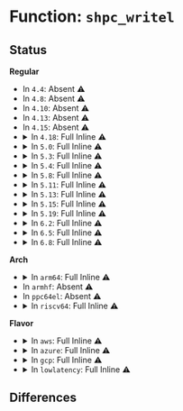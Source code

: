 # Function: <code>shpc_writel</code>

## Status
<b>Regular</b>
<ul>
<li>
In <code>4.4</code>: Absent ⚠️
</li>
<li>
In <code>4.8</code>: Absent ⚠️
</li>
<li>
In <code>4.10</code>: Absent ⚠️
</li>
<li>
In <code>4.13</code>: Absent ⚠️
</li>
<li>
In <code>4.15</code>: Absent ⚠️
</li>
<li>
<details>
<summary>In <code>4.18</code>: Full Inline ⚠️</summary>

**Collision:** Unique Static

**Inline:** Full

**Transformation:** False

**Instances:**

```
In drivers/pci/hotplug/shpchp_hpc.c (ffffffff8153ee00)
Location: drivers/pci/hotplug/shpchp_hpc.c:197
Inline: True
Inline callers:
  - drivers/pci/hotplug/shpchp_hpc.c:shpc_init
  - drivers/pci/hotplug/shpchp_hpc.c:shpc_init
  - drivers/pci/hotplug/shpchp_hpc.c:shpc_init
  - drivers/pci/hotplug/shpchp_hpc.c:shpc_init
  - drivers/pci/hotplug/shpchp_hpc.c:shpc_isr
  - drivers/pci/hotplug/shpchp_hpc.c:shpc_isr
  - drivers/pci/hotplug/shpchp_hpc.c:shpc_isr
  - drivers/pci/hotplug/shpchp_hpc.c:shpc_isr
  - drivers/pci/hotplug/shpchp_hpc.c:hpc_release_ctlr
  - drivers/pci/hotplug/shpchp_hpc.c:hpc_release_ctlr
```
</details>
</li>
<li>
<details>
<summary>In <code>5.0</code>: Full Inline ⚠️</summary>

**Collision:** Unique Static

**Inline:** Full

**Transformation:** False

**Instances:**

```
In drivers/pci/hotplug/shpchp_hpc.c (ffffffff81556230)
Location: drivers/pci/hotplug/shpchp_hpc.c:197
Inline: True
Inline callers:
  - drivers/pci/hotplug/shpchp_hpc.c:shpc_init
  - drivers/pci/hotplug/shpchp_hpc.c:shpc_init
  - drivers/pci/hotplug/shpchp_hpc.c:shpc_init
  - drivers/pci/hotplug/shpchp_hpc.c:shpc_init
  - drivers/pci/hotplug/shpchp_hpc.c:shpc_isr
  - drivers/pci/hotplug/shpchp_hpc.c:shpc_isr
  - drivers/pci/hotplug/shpchp_hpc.c:shpc_isr
  - drivers/pci/hotplug/shpchp_hpc.c:shpc_isr
  - drivers/pci/hotplug/shpchp_hpc.c:hpc_release_ctlr
  - drivers/pci/hotplug/shpchp_hpc.c:hpc_release_ctlr
```
</details>
</li>
<li>
<details>
<summary>In <code>5.3</code>: Full Inline ⚠️</summary>

**Collision:** Unique Static

**Inline:** Full

**Transformation:** False

**Instances:**

```
In drivers/pci/hotplug/shpchp_hpc.c (ffffffff815866d2)
Location: drivers/pci/hotplug/shpchp_hpc.c:197
Inline: True
Inline callers:
  - drivers/pci/hotplug/shpchp_hpc.c:shpc_init
  - drivers/pci/hotplug/shpchp_hpc.c:shpc_init
  - drivers/pci/hotplug/shpchp_hpc.c:shpc_init
  - drivers/pci/hotplug/shpchp_hpc.c:shpc_init
  - drivers/pci/hotplug/shpchp_hpc.c:shpc_isr
  - drivers/pci/hotplug/shpchp_hpc.c:shpc_isr
  - drivers/pci/hotplug/shpchp_hpc.c:shpc_isr
  - drivers/pci/hotplug/shpchp_hpc.c:shpc_isr
  - drivers/pci/hotplug/shpchp_hpc.c:hpc_release_ctlr
  - drivers/pci/hotplug/shpchp_hpc.c:hpc_release_ctlr
```
</details>
</li>
<li>
<details>
<summary>In <code>5.4</code>: Full Inline ⚠️</summary>

**Collision:** Unique Static

**Inline:** Full

**Transformation:** False

**Instances:**

```
In drivers/pci/hotplug/shpchp_hpc.c (ffffffff815a80b2)
Location: drivers/pci/hotplug/shpchp_hpc.c:197
Inline: True
Inline callers:
  - drivers/pci/hotplug/shpchp_hpc.c:shpc_init
  - drivers/pci/hotplug/shpchp_hpc.c:shpc_init
  - drivers/pci/hotplug/shpchp_hpc.c:shpc_init
  - drivers/pci/hotplug/shpchp_hpc.c:shpc_init
  - drivers/pci/hotplug/shpchp_hpc.c:shpc_isr
  - drivers/pci/hotplug/shpchp_hpc.c:shpc_isr
  - drivers/pci/hotplug/shpchp_hpc.c:shpc_isr
  - drivers/pci/hotplug/shpchp_hpc.c:shpc_isr
  - drivers/pci/hotplug/shpchp_hpc.c:hpc_release_ctlr
  - drivers/pci/hotplug/shpchp_hpc.c:hpc_release_ctlr
```
</details>
</li>
<li>
<details>
<summary>In <code>5.8</code>: Full Inline ⚠️</summary>

**Collision:** Unique Static

**Inline:** Full

**Transformation:** False

**Instances:**

```
In drivers/pci/hotplug/shpchp_hpc.c (ffffffff81650e6b)
Location: drivers/pci/hotplug/shpchp_hpc.c:197
Inline: True
Inline callers:
  - drivers/pci/hotplug/shpchp_hpc.c:shpc_init
  - drivers/pci/hotplug/shpchp_hpc.c:shpc_init
  - drivers/pci/hotplug/shpchp_hpc.c:shpc_init
  - drivers/pci/hotplug/shpchp_hpc.c:shpc_init
  - drivers/pci/hotplug/shpchp_hpc.c:shpc_isr
  - drivers/pci/hotplug/shpchp_hpc.c:shpc_isr
  - drivers/pci/hotplug/shpchp_hpc.c:shpc_isr
  - drivers/pci/hotplug/shpchp_hpc.c:shpc_isr
  - drivers/pci/hotplug/shpchp_hpc.c:hpc_release_ctlr
  - drivers/pci/hotplug/shpchp_hpc.c:hpc_release_ctlr
```
</details>
</li>
<li>
<details>
<summary>In <code>5.11</code>: Full Inline ⚠️</summary>

**Collision:** Unique Static

**Inline:** Full

**Transformation:** False

**Instances:**

```
In drivers/pci/hotplug/shpchp_hpc.c (ffffffff81bfd796)
Location: drivers/pci/hotplug/shpchp_hpc.c:197
Inline: True
Inline callers:
  - drivers/pci/hotplug/shpchp_hpc.c:shpc_init
  - drivers/pci/hotplug/shpchp_hpc.c:shpc_init
  - drivers/pci/hotplug/shpchp_hpc.c:shpc_init
  - drivers/pci/hotplug/shpchp_hpc.c:shpc_init
  - drivers/pci/hotplug/shpchp_hpc.c:shpc_isr
  - drivers/pci/hotplug/shpchp_hpc.c:shpc_isr
  - drivers/pci/hotplug/shpchp_hpc.c:shpc_isr
  - drivers/pci/hotplug/shpchp_hpc.c:shpc_isr
  - drivers/pci/hotplug/shpchp_hpc.c:hpc_release_ctlr
  - drivers/pci/hotplug/shpchp_hpc.c:hpc_release_ctlr
```
</details>
</li>
<li>
<details>
<summary>In <code>5.13</code>: Full Inline ⚠️</summary>

**Collision:** Unique Static

**Inline:** Full

**Transformation:** False

**Instances:**

```
In drivers/pci/hotplug/shpchp_hpc.c (ffffffff81bef57b)
Location: drivers/pci/hotplug/shpchp_hpc.c:192
Inline: True
Inline callers:
  - drivers/pci/hotplug/shpchp_hpc.c:shpc_init
  - drivers/pci/hotplug/shpchp_hpc.c:shpc_init
  - drivers/pci/hotplug/shpchp_hpc.c:shpc_init
  - drivers/pci/hotplug/shpchp_hpc.c:shpc_init
  - drivers/pci/hotplug/shpchp_hpc.c:shpc_isr
  - drivers/pci/hotplug/shpchp_hpc.c:shpc_isr
  - drivers/pci/hotplug/shpchp_hpc.c:shpc_isr
  - drivers/pci/hotplug/shpchp_hpc.c:shpc_isr
  - drivers/pci/hotplug/shpchp_hpc.c:hpc_release_ctlr
  - drivers/pci/hotplug/shpchp_hpc.c:hpc_release_ctlr
```
</details>
</li>
<li>
<details>
<summary>In <code>5.15</code>: Full Inline ⚠️</summary>

**Collision:** Unique Static

**Inline:** Full

**Transformation:** False

**Instances:**

```
In drivers/pci/hotplug/shpchp_hpc.c (ffffffff81cea7d9)
Location: drivers/pci/hotplug/shpchp_hpc.c:192
Inline: True
Inline callers:
  - drivers/pci/hotplug/shpchp_hpc.c:shpc_init
  - drivers/pci/hotplug/shpchp_hpc.c:shpc_init
  - drivers/pci/hotplug/shpchp_hpc.c:shpc_init
  - drivers/pci/hotplug/shpchp_hpc.c:shpc_init
  - drivers/pci/hotplug/shpchp_hpc.c:shpc_isr
  - drivers/pci/hotplug/shpchp_hpc.c:shpc_isr
  - drivers/pci/hotplug/shpchp_hpc.c:shpc_isr
  - drivers/pci/hotplug/shpchp_hpc.c:shpc_isr
  - drivers/pci/hotplug/shpchp_hpc.c:hpc_release_ctlr
  - drivers/pci/hotplug/shpchp_hpc.c:hpc_release_ctlr
```
</details>
</li>
<li>
<details>
<summary>In <code>5.19</code>: Full Inline ⚠️</summary>

**Collision:** Unique Static

**Inline:** Full

**Transformation:** False

**Instances:**

```
In drivers/pci/hotplug/shpchp_hpc.c (ffffffff81eb1870)
Location: drivers/pci/hotplug/shpchp_hpc.c:192
Inline: True
Inline callers:
  - drivers/pci/hotplug/shpchp_hpc.c:shpc_init
  - drivers/pci/hotplug/shpchp_hpc.c:shpc_init
  - drivers/pci/hotplug/shpchp_hpc.c:shpc_init
  - drivers/pci/hotplug/shpchp_hpc.c:shpc_init
  - drivers/pci/hotplug/shpchp_hpc.c:shpc_isr
  - drivers/pci/hotplug/shpchp_hpc.c:shpc_isr
  - drivers/pci/hotplug/shpchp_hpc.c:shpc_isr
  - drivers/pci/hotplug/shpchp_hpc.c:shpc_isr
  - drivers/pci/hotplug/shpchp_hpc.c:hpc_release_ctlr
  - drivers/pci/hotplug/shpchp_hpc.c:hpc_release_ctlr
```
</details>
</li>
<li>
<details>
<summary>In <code>6.2</code>: Full Inline ⚠️</summary>

**Collision:** Unique Static

**Inline:** Full

**Transformation:** False

**Instances:**

```
In drivers/pci/hotplug/shpchp_hpc.c (ffffffff8191587f)
Location: drivers/pci/hotplug/shpchp_hpc.c:192
Inline: True
Inline callers:
  - drivers/pci/hotplug/shpchp_hpc.c:shpc_init
  - drivers/pci/hotplug/shpchp_hpc.c:shpc_init
  - drivers/pci/hotplug/shpchp_hpc.c:shpc_init
  - drivers/pci/hotplug/shpchp_hpc.c:shpc_init
  - drivers/pci/hotplug/shpchp_hpc.c:shpc_isr
  - drivers/pci/hotplug/shpchp_hpc.c:shpc_isr
  - drivers/pci/hotplug/shpchp_hpc.c:shpc_isr
  - drivers/pci/hotplug/shpchp_hpc.c:shpc_isr
  - drivers/pci/hotplug/shpchp_hpc.c:hpc_release_ctlr
  - drivers/pci/hotplug/shpchp_hpc.c:hpc_release_ctlr
```
</details>
</li>
<li>
<details>
<summary>In <code>6.5</code>: Full Inline ⚠️</summary>

**Collision:** Unique Static

**Inline:** Full

**Transformation:** False

**Instances:**

```
In drivers/pci/hotplug/shpchp_hpc.c (ffffffff81958e87)
Location: drivers/pci/hotplug/shpchp_hpc.c:192
Inline: True
Inline callers:
  - drivers/pci/hotplug/shpchp_hpc.c:shpc_init
  - drivers/pci/hotplug/shpchp_hpc.c:shpc_init
  - drivers/pci/hotplug/shpchp_hpc.c:shpc_init
  - drivers/pci/hotplug/shpchp_hpc.c:shpc_init
  - drivers/pci/hotplug/shpchp_hpc.c:shpc_isr
  - drivers/pci/hotplug/shpchp_hpc.c:shpc_isr
  - drivers/pci/hotplug/shpchp_hpc.c:shpc_isr
  - drivers/pci/hotplug/shpchp_hpc.c:shpc_isr
  - drivers/pci/hotplug/shpchp_hpc.c:hpc_release_ctlr
  - drivers/pci/hotplug/shpchp_hpc.c:hpc_release_ctlr
```
</details>
</li>
<li>
<details>
<summary>In <code>6.8</code>: Full Inline ⚠️</summary>

**Collision:** Unique Static

**Inline:** Full

**Transformation:** False

**Instances:**

```
In drivers/pci/hotplug/shpchp_hpc.c (ffffffff819a23f7)
Location: drivers/pci/hotplug/shpchp_hpc.c:192
Inline: True
Inline callers:
  - drivers/pci/hotplug/shpchp_hpc.c:shpc_init
  - drivers/pci/hotplug/shpchp_hpc.c:shpc_init
  - drivers/pci/hotplug/shpchp_hpc.c:shpc_init
  - drivers/pci/hotplug/shpchp_hpc.c:shpc_init
  - drivers/pci/hotplug/shpchp_hpc.c:shpc_isr
  - drivers/pci/hotplug/shpchp_hpc.c:shpc_isr
  - drivers/pci/hotplug/shpchp_hpc.c:shpc_isr
  - drivers/pci/hotplug/shpchp_hpc.c:shpc_isr
  - drivers/pci/hotplug/shpchp_hpc.c:hpc_release_ctlr
  - drivers/pci/hotplug/shpchp_hpc.c:hpc_release_ctlr
```
</details>
</li>
</ul>
<b>Arch</b>
<ul>
<li>
<details>
<summary>In <code>arm64</code>: Full Inline ⚠️</summary>

**Collision:** Unique Static

**Inline:** Full

**Transformation:** False

**Instances:**

```
In drivers/pci/hotplug/shpchp_hpc.c (ffff800010711054)
Location: drivers/pci/hotplug/shpchp_hpc.c:197
Inline: True
Inline callers:
  - drivers/pci/hotplug/shpchp_hpc.c:shpc_init
  - drivers/pci/hotplug/shpchp_hpc.c:shpc_init
  - drivers/pci/hotplug/shpchp_hpc.c:shpc_init
  - drivers/pci/hotplug/shpchp_hpc.c:shpc_init
  - drivers/pci/hotplug/shpchp_hpc.c:shpc_isr
  - drivers/pci/hotplug/shpchp_hpc.c:shpc_isr
  - drivers/pci/hotplug/shpchp_hpc.c:shpc_isr
  - drivers/pci/hotplug/shpchp_hpc.c:shpc_isr
  - drivers/pci/hotplug/shpchp_hpc.c:hpc_release_ctlr
  - drivers/pci/hotplug/shpchp_hpc.c:hpc_release_ctlr
```
</details>
</li>
<li>
In <code>armhf</code>: Absent ⚠️
</li>
<li>
In <code>ppc64el</code>: Absent ⚠️
</li>
<li>
<details>
<summary>In <code>riscv64</code>: Full Inline ⚠️</summary>

**Collision:** Unique Static

**Inline:** Full

**Transformation:** False

**Instances:**

```
In drivers/pci/hotplug/shpchp_hpc.c (ffffffe0004dcf02)
Location: drivers/pci/hotplug/shpchp_hpc.c:197
Inline: True
Inline callers:
  - drivers/pci/hotplug/shpchp_hpc.c:shpc_init
  - drivers/pci/hotplug/shpchp_hpc.c:shpc_init
  - drivers/pci/hotplug/shpchp_hpc.c:shpc_init
  - drivers/pci/hotplug/shpchp_hpc.c:shpc_init
  - drivers/pci/hotplug/shpchp_hpc.c:shpc_isr
  - drivers/pci/hotplug/shpchp_hpc.c:shpc_isr
  - drivers/pci/hotplug/shpchp_hpc.c:shpc_isr
  - drivers/pci/hotplug/shpchp_hpc.c:shpc_isr
  - drivers/pci/hotplug/shpchp_hpc.c:hpc_release_ctlr
  - drivers/pci/hotplug/shpchp_hpc.c:hpc_release_ctlr
```
</details>
</li>
</ul>
<b>Flavor</b>
<ul>
<li>
<details>
<summary>In <code>aws</code>: Full Inline ⚠️</summary>

**Collision:** Unique Static

**Inline:** Full

**Transformation:** False

**Instances:**

```
In drivers/pci/hotplug/shpchp_hpc.c (ffffffff8159b8c2)
Location: drivers/pci/hotplug/shpchp_hpc.c:197
Inline: True
Inline callers:
  - drivers/pci/hotplug/shpchp_hpc.c:shpc_init
  - drivers/pci/hotplug/shpchp_hpc.c:shpc_init
  - drivers/pci/hotplug/shpchp_hpc.c:shpc_init
  - drivers/pci/hotplug/shpchp_hpc.c:shpc_init
  - drivers/pci/hotplug/shpchp_hpc.c:shpc_isr
  - drivers/pci/hotplug/shpchp_hpc.c:shpc_isr
  - drivers/pci/hotplug/shpchp_hpc.c:shpc_isr
  - drivers/pci/hotplug/shpchp_hpc.c:shpc_isr
  - drivers/pci/hotplug/shpchp_hpc.c:hpc_release_ctlr
  - drivers/pci/hotplug/shpchp_hpc.c:hpc_release_ctlr
```
</details>
</li>
<li>
<details>
<summary>In <code>azure</code>: Full Inline ⚠️</summary>

**Collision:** Unique Static

**Inline:** Full

**Transformation:** False

**Instances:**

```
In drivers/pci/hotplug/shpchp_hpc.c (ffffffff8158aa52)
Location: drivers/pci/hotplug/shpchp_hpc.c:197
Inline: True
Inline callers:
  - drivers/pci/hotplug/shpchp_hpc.c:shpc_init
  - drivers/pci/hotplug/shpchp_hpc.c:shpc_init
  - drivers/pci/hotplug/shpchp_hpc.c:shpc_init
  - drivers/pci/hotplug/shpchp_hpc.c:shpc_init
  - drivers/pci/hotplug/shpchp_hpc.c:shpc_isr
  - drivers/pci/hotplug/shpchp_hpc.c:shpc_isr
  - drivers/pci/hotplug/shpchp_hpc.c:shpc_isr
  - drivers/pci/hotplug/shpchp_hpc.c:shpc_isr
  - drivers/pci/hotplug/shpchp_hpc.c:hpc_release_ctlr
  - drivers/pci/hotplug/shpchp_hpc.c:hpc_release_ctlr
```
</details>
</li>
<li>
<details>
<summary>In <code>gcp</code>: Full Inline ⚠️</summary>

**Collision:** Unique Static

**Inline:** Full

**Transformation:** False

**Instances:**

```
In drivers/pci/hotplug/shpchp_hpc.c (ffffffff8159be02)
Location: drivers/pci/hotplug/shpchp_hpc.c:197
Inline: True
Inline callers:
  - drivers/pci/hotplug/shpchp_hpc.c:shpc_init
  - drivers/pci/hotplug/shpchp_hpc.c:shpc_init
  - drivers/pci/hotplug/shpchp_hpc.c:shpc_init
  - drivers/pci/hotplug/shpchp_hpc.c:shpc_init
  - drivers/pci/hotplug/shpchp_hpc.c:shpc_isr
  - drivers/pci/hotplug/shpchp_hpc.c:shpc_isr
  - drivers/pci/hotplug/shpchp_hpc.c:shpc_isr
  - drivers/pci/hotplug/shpchp_hpc.c:shpc_isr
  - drivers/pci/hotplug/shpchp_hpc.c:hpc_release_ctlr
  - drivers/pci/hotplug/shpchp_hpc.c:hpc_release_ctlr
```
</details>
</li>
<li>
<details>
<summary>In <code>lowlatency</code>: Full Inline ⚠️</summary>

**Collision:** Unique Static

**Inline:** Full

**Transformation:** False

**Instances:**

```
In drivers/pci/hotplug/shpchp_hpc.c (ffffffff815b6232)
Location: drivers/pci/hotplug/shpchp_hpc.c:197
Inline: True
Inline callers:
  - drivers/pci/hotplug/shpchp_hpc.c:shpc_init
  - drivers/pci/hotplug/shpchp_hpc.c:shpc_init
  - drivers/pci/hotplug/shpchp_hpc.c:shpc_init
  - drivers/pci/hotplug/shpchp_hpc.c:shpc_init
  - drivers/pci/hotplug/shpchp_hpc.c:shpc_isr
  - drivers/pci/hotplug/shpchp_hpc.c:shpc_isr
  - drivers/pci/hotplug/shpchp_hpc.c:shpc_isr
  - drivers/pci/hotplug/shpchp_hpc.c:shpc_isr
  - drivers/pci/hotplug/shpchp_hpc.c:hpc_release_ctlr
  - drivers/pci/hotplug/shpchp_hpc.c:hpc_release_ctlr
```
</details>
</li>
</ul>

## Differences
